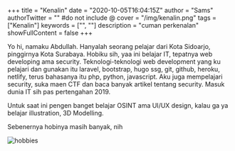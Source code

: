 +++
title = "Kenalin"
date = "2020-10-05T16:04:15Z"
author = "Sams"
authorTwitter = "" #do not include @
cover = "/img/kenalin.png"
tags = ["Kenalin"]
keywords = ["", ""]
description = "cuman perkenalan"
showFullContent = false
+++

Yo hi, namaku Abdullah. 
Hanyalah seorang pelajar dari Kota Sidoarjo, pinggirnya Kota Surabaya. Hobiku sih, yaa ini belajar IT, tepatnya web developing ama security. Teknologi-teknologi web development yang ku pelajari dan gunakan itu laravel, bootstrap, hugo ssg, git, github, heroku, netlify, terus bahasanya itu php, python, javascript. Aku juga mempelajari security, suka maen CTF dan baca banyak artikel tentang security. Masuk dunia IT sih pas pertengahan 2019. 

Untuk saat ini pengen banget belajar OSINT ama UI/UX design, kalau ga ya belajar illustration, 3D Modelling. 

Sebenernya hobinya masih banyak, nih

![hobbies](/img/0.png)





































